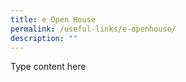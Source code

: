 ```yaml
---
title: e Open House
permalink: /useful-links/e-openhouse/
description: ""
---
```




Type content here